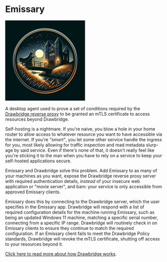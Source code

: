 # Emissary
![Emissary Logo](./emissary_logo.jpg)

A desktop agent used to prove a set of conditions required by the [Drawbridge reverse proxy](https://github.com/dhens/Drawbridge) to be granted an mTLS certificate to access resources beyond Drawbridge. 

Self-hosting is a nightmare. If you're naive, you blow a hole in your home router to allow access to whatever resource you want to have accessible via the internet. If you're *"smart"*, you let some other service handle the ingress for you, most likely allowing for traffic inspection and mad metadata slurp-age by said service. Even if there's none of that, it doesn't really feel like you're sticking it to the man when you have to rely on a service to keep your self-hosted applications secure.

Emissary and Drawbridge solve this problem. Add Emissary to as many of your machines as you want, expose the Drawbridge reverse proxy server with required authentication details, _instead_ of your insecure web application or "movie server", and bam: your service is only accessible from approved Emissary clients.

Emissary does this by connecting to the Drawbridge server, which the user specifies in the Emissary app. Drawbridge will respond with a list of required configuration details for the machine running Emissary, such as being an updated Windows 11 machine, matching a specific serial number, connecting from a specific IP range. Drawbridge will routinely check in on Emissary clients to ensure they continue to match the required configuration. If an Emissary client fails to meet the Drawbridge Policy standards, Drawbridge will revoke the mTLS certificate, shutting off access to your resources beyond it. 

[Click here to read more about how Drawbridge works](https://github.com/dhens/Drawbridge).

